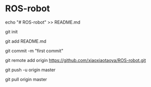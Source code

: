 # ROS-robot

echo "# ROS-robot" >> README.md

git init

git add README.md

git commit -m "first commit"

git remote add origin https://github.com/xiaoxiaotaoya/ROS-robot.git

git push -u origin master

 git pull origin master
